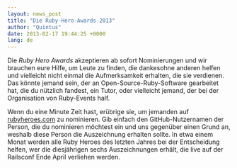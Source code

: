 ```yaml
---
layout: news_post
title: "Die Ruby-Hero-Awards 2013"
author: "Quintus"
date: 2013-02-17 19:44:25 +0000
lang: de
---
```


Die *Ruby Hero Awards* akzeptieren ab sofort Nominierungen und wir
brauchen eure Hilfe, um Leute zu finden, die dankesohne anderen helfen
und vielleicht nicht einmal die Aufmerksamkeit erhalten, die sie
verdienen. Das könnte jemand sein, der an Open-Source-Ruby-Software
gearbeitet hat, die du nützlich fandest, ein Tutor, oder vielleicht
jemand, der bei der Organisation von Ruby-Events half.

Wenn du eine Minute Zeit hast, erübrige sie, um jemanden auf
[rubyheroes.com][1] zu nominieren. Gib einfach den GitHub-Nutzernamen
der Person, die du nominieren möchtest ein und uns gegenüber einen Grund
an, weshalb diese Person die Auszeichnung erhalten sollte. In etwa einem
Monat werden alle Ruby Heroes des letzten Jahres bei der Entscheidung
helfen, wer die diesjährigen sechs Auszeichnungen erhält, die live auf
der Railsconf Ende April verliehen werden.



[1]: http://rubyheroes.com
